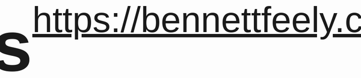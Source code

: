 # Ztextjs
<a href="https://bennettfeely.com/ztext/" target="_blank">https://bennettfeely.com/ztext/</a>

<h1 data-z data-z-layers="3" data-z-depth="0.5em">A</h1>

<script>
import Ztext from '../.vuepress/plugins/ztext.min.js';
export default {
  name: 'ztext'
}
</script>
<style lang="less" scoped>
body {
  display: flex;
  justify-content: center;
  align-items: center;
  height: 100vh;
  font: 10vw sans-serif;
}

/* ztext styles */
[data-z] {
  color: #ffc107;
}

.z-text {
  animation: wobble 12s ease-in-out infinite;
  transform: rotateX(30deg) rotateY(-30deg);
}

.z-layer:nth-child(1) {
  color: #ffc107;
}

.z-layer:nth-child(2) {
  color: #4caf50;
}

.z-layer:nth-child(3) {
  color: #3f51b5;
}

@keyframes wobble {
  0%,
  100% {
    transform: rotate3d(-1, 1, 0, 30deg);
  }
  25% {
    transform: rotate3d(1, 1, 0, 30deg);
  }
  50% {
    transform: rotate3d(1, -1, 0, 30deg);
  }
  75% {
    transform: rotate3d(-1, -1, 0, 30deg);
  }
}
</style>